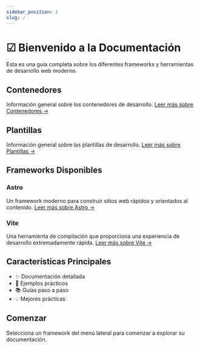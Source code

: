 ```yaml
---
sidebar_position: 1
slug: /
---
```


# ☑ Bienvenido a la Documentación

Esta es una guía completa sobre los diferentes frameworks y herramientas de desarrollo web moderno.

## Contenedores

Información general sobre los contenedores de desarrollo.
[Leer más sobre Contenedores →](/contenedores/campos)

## Plantillas

Información general sobre las plantillas de desarrollo.
[Leer más sobre Plantillas →](/plantillas/campos)


## Frameworks Disponibles

### Astro
Un framework moderno para construir sitios web rápidos y orientados al contenido.
[Leer más sobre Astro →](/frameworks/astro)

### Vite
Una herramienta de compilación que proporciona una experiencia de desarrollo extremadamente rápida.
[Leer más sobre Vite →](/frameworks/vite)

## Características Principales

- ✨ Documentación detallada
- 🚀 Ejemplos prácticos
- 📚 Guías paso a paso
- 💡 Mejores prácticas

## Comenzar

Selecciona un framework del menú lateral para comenzar a explorar su documentación.
